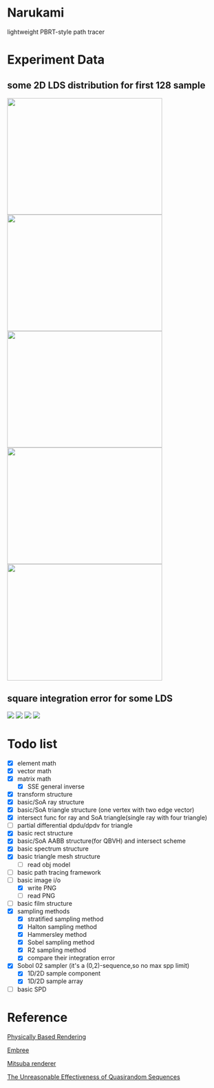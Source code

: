 # Narukami
lightweight PBRT-style path tracer

# Experiment Data


## some 2D LDS  distribution for first 128 sample
<img src="./octave/sampling/images/halton.png" width="360" height="270"><img src="./octave/sampling/images/hammersley.png" width="360" height="270">
<img src="./octave/sampling/images/r2.png" width="360" height="270"><img src="./octave/sampling/images/sobol_02.png" width="360" height="270">
<img src="./octave/sampling/images/scramble_sobol_02.png" width="360" height="270">


## square integration error for some LDS
![](./octave/sampling/images/linear_function.png)
![](./octave/sampling/images/triangle_function.png)
![](./octave/sampling/images/step_function.png)
![](./octave/sampling/images/circle_function.png)


# Todo list
 - [x] element math 
 - [x] vector math
 - [x] matrix math
    - [x] SSE general inverse
 - [x] transform structure
 - [x] basic/SoA ray structure
 - [x] basic/SoA triangle structure (one vertex with two edge vector)
 - [x] intersect func for ray and SoA triangle(single ray with four triangle)
 - [ ] partial differential dpdu/dpdv for triangle
 - [x] basic rect structure 
 - [x] basic/SoA AABB structure(for QBVH) and intersect scheme
 - [x] basic spectrum structure
 - [x] basic triangle mesh structure 
    - [ ] read obj model 
 - [ ] basic path tracing framework
 - [ ] basic image i/o 
    - [x] write PNG
    - [ ] read PNG
 - [ ] basic film structure
 - [x] sampling methods
    - [x] stratified sampling method
    - [x] Halton sampling method
    - [x] Hammersley method 
    - [x] Sobel sampling method
    - [x] R2 sampling method
    - [x] compare their integration error
 - [x] Sobol 02 sampler (it's a (0,2)-sequence,so no max spp limit)
    - [x] 1D/2D sample component
    - [x] 1D/2D sample array 
 - [ ] basic SPD 
 
# Reference
[Physically Based Rendering](https://www.pbrt.org/)

[Embree](https://embree.github.io/)

[Mitsuba renderer](https://www.mitsuba-renderer.org/)

[The Unreasonable Effectiveness of Quasirandom Sequences](http://extremelearning.com.au/unreasonable-effectiveness-of-quasirandom-sequences/)
